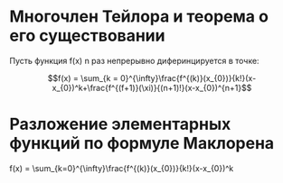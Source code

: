 # Многочлен Тейлора и теорема о его существовании

Пусть функция f(x) n раз непрерывно диферинцируется в точке:

$$f(x) = \sum_{k = 0}^{\infty}\frac{f^{(k)}(x_{0})}{k!}(x-x_{0})^k+\frac{f^{(f+1)}(\xi)}{(n+1)!}(x-x_{0})^{n+1}$$

# Разложение элементарных функций по формуле Маклорена

f(x) = \sum_{k=0}^{\infty}\frac{f^{(k)}(x_{0})}{k!}(x-x_{0})^k
